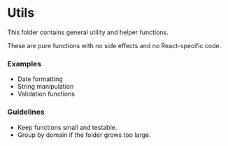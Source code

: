 # Utils

This folder contains general utility and helper functions.

These are pure functions with no side effects and no React-specific code.

### Examples

- Date formatting
- String manipulation
- Validation functions

### Guidelines

- Keep functions small and testable.
- Group by domain if the folder grows too large.
